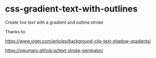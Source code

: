 # css-gradient-text-with-outlines
Create live text with a gradient and outline stroke

Thanks to:

https://www.viget.com/articles/background-clip-text-shadow-gradients/


https://owumaro.github.io/text-stroke-generator/
